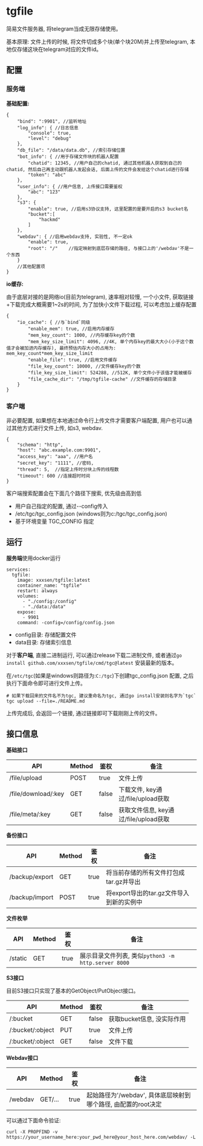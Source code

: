tgfile
===

简易文件服务器, 将telegram当成无限存储使用。

基本原理: 文件上传的时候, 将文件切成多个块(单个块20M)并上传至telegram, 本地仅存储这块在telegram对应的文件id。

## 配置

### 服务端

**基础配置:**

```jsonc
{
	"bind": ":9901", //监听地址
	"log_info": { //日志信息
		"console": true,
		"level": "debug"
	},
	"db_file": "/data/data.db", //索引存储位置
	"bot_info": { //用于存储文件块的机器人配置
		"chatid": 12345, //用户自己的chatid, 通过其他机器人获取到自己的chatid, 然后自己再主动跟机器人发起会话, 后面上传的文件会发给这个chatid进行存储 
		"token": "abc"
	},
	"user_info": { //用户信息, 上传接口需要鉴权
		"abc": "123"
	},
	"s3": {
		"enable": true, //启用s3协议支持, 这里配置的是要开启的s3 bucket名
		"bucket":[ 
			"hackmd"
		]
	},
	"webdav": { //启用webdav支持, 实验性, 不一定ok
		"enable": true,
		"root": "/"    //指定映射到底层存储的路径, 与接口上的'/webdav'不是一个东西
	}
	//其他配置项
}
```

**io缓存:**

由于底层对接的是网络io(目前为telegram), 速率相对较慢, 一个小文件, 获取链接+下载完成大概需要1~2s的时间, 为了加快小文件下载过程, 可以考虑加上缓存配置

```jsonc
{ 
    "io_cache": { //与`bind`同级
        "enable_mem": true, //启用内存缓存
        "mem_key_count": 1000, //内存缓存key的个数
        "mem_key_size_limit": 4096, //4K, 单个内存key的最大大小(小于这个数值才会被加进内存缓存), 最终预估内存大小的占用为: mem_key_count*mem_key_size_limit
        "enable_file": true, //启用文件缓存
        "file_key_count": 10000, //文件缓存key的个数
        "file_key_size_limit": 524288, //512K, 单个文件小于该值才能被缓存
        "file_cache_dir": "/tmp/tgfile-cache" //文件缓存的存储目录
    }
}
```

### 客户端

非必要配置, 如果想在本地通过命令行上传文件才需要客户端配置, 用户也可以通过其他方式进行文件上传, 如s3, webdav.

```jsonc
{
    "schema": "http",
    "host": "abc.example.com:9901", 
    "access_key": "aaa", //用户名
    "secret_key": "1111", //密码,
    "thread": 5,  //指定上传时分块上传的线程数
    "timeout": 600 //连接超时时间
}
```

客户端搜索配置会在下面几个路径下搜索, 优先级由高到低

- 用户自己指定的配置, 通过--config传入
- /etc/tgc/tgc_config.json (windows则为c:/tgc/tgc_config.json)
- 基于环境变量 TGC_CONFIG 指定

## 运行

**服务端**使用docker运行

```
services:
  tgfile:
    image: xxxsen/tgfile:latest
    container_name: "tgfile"
    restart: always
    volumes:
      - "./config:/config"
      - "./data:/data"
    expose:
      - 9901
    command: -config=/config/config.json
```

- config目录: 存储配置文件
- data目录: 存储索引信息

对于**客户端**, 直接二进制运行, 可以通过release下载二进制文件, 或者通过`go install github.com/xxxsen/tgfile/cmd/tgc@latest` 安装最新的版本。

在`/etc/tgc`(如果是windows则路径为:`C:/tgc`)下创建tgc_config.json 配置, 之后执行下面命令即可进行文件上传。

```shell
# 如果下载回来的文件名不为tgc, 建议重命名为tgc, 通过go install安装则名字为`tgc`
tgc upload --file=./README.md
```

上传完成后, 会返回一个链接, 通过链接即可下载刚刚上传的文件。

## 接口信息

**基础接口**

|API|Method|鉴权|备注|
|---|---|---|---|
|/file/upload|POST|true|文件上传|
|/file/download/:key|GET|false|下载文件, key通过/file/upload获取|
|/file/meta/:key|GET|false|获取文件信息, key通过/file/upload获取|

**备份接口**

|API|Method|鉴权|备注|
|---|---|---|---|
|/backup/export|GET|true|将当前存储的所有文件打包成tar.gz并导出|
|/backup/import|POST|true|将export导出的tar.gz文件导入到新的实例中|

**文件枚举**

|API|Method|鉴权|备注|
|---|---|---|---|
|/static|GET|true|展示目录文件列表, 类似`python3 -m http.server 8000`|

**S3接口**

目前S3接口只实现了基本的GetObject/PutObject接口。

|API|Method|鉴权|备注|
|---|---|---|---|
|/:bucket|GET|false|获取bucket信息, 没实际作用|
|/:bucket/:object|PUT|true|文件上传|
|/:bucket/:object|GET|false|文件下载|

**Webdav接口**

|API|Method|鉴权|备注|
|---|---|---|---|
|/webdav|GET/...|true|起始路径为'/webdav', 具体底层映射到哪个路径, 由配置的root决定|

可以通过下面命令验证:
```shell
curl -X PROPFIND -v https://your_username_here:your_pwd_here@your_host_here.com/webdav/ -L
```
